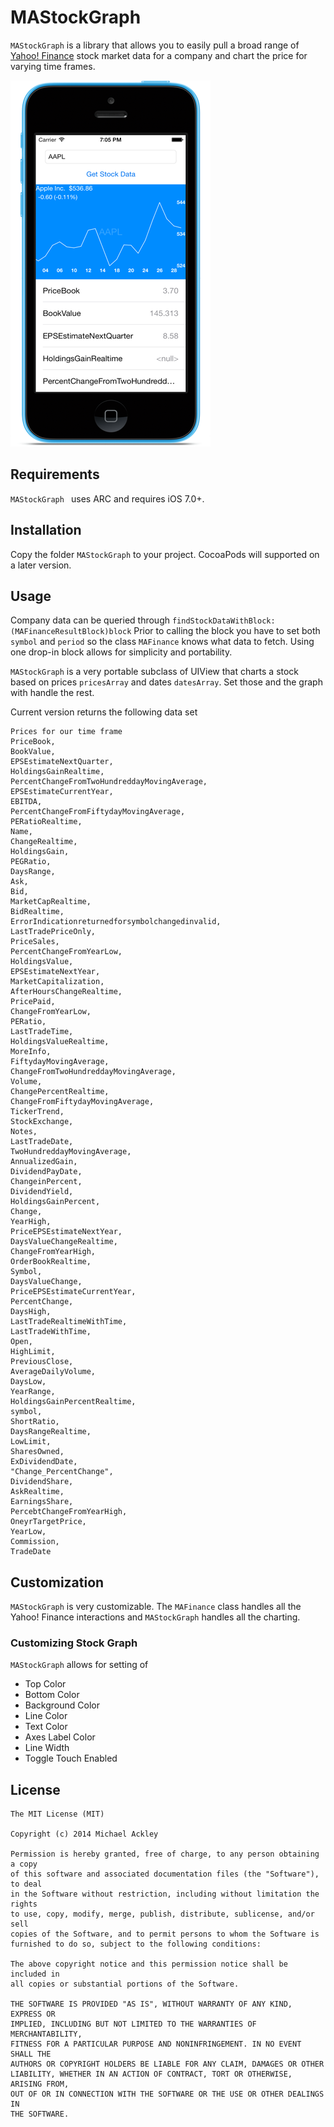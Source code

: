 # MAStockGraph

`MAStockGraph` is a library that allows you to easily pull a broad range of <a href="http://finance.yahoo.com">Yahoo! Finance</a> stock market data for a company and chart the price for varying time frames. 

![demo](screenshots/demo.png)

## Requirements

`MAStockGraph ` uses ARC and requires iOS 7.0+.

## Installation

Copy the folder `MAStockGraph` to your project. 
CocoaPods will supported on a later version.

## Usage

Company data can be queried through `findStockDataWithBlock:(MAFinanceResultBlock)block` Prior to calling the block you have to set both `symbol` and `period` so the class `MAFinance` knows what data to fetch. Using one drop-in block allows for simplicity and portability. 

`MAStockGraph` is a very portable subclass of UIView that charts a stock based on prices `pricesArray` and dates `datesArray`. Set those and the graph with handle the rest. 

Current version returns the following data set 

    Prices for our time frame
    PriceBook,
    BookValue,
    EPSEstimateNextQuarter,
    HoldingsGainRealtime,
    PercentChangeFromTwoHundreddayMovingAverage,
    EPSEstimateCurrentYear,
    EBITDA,
    PercentChangeFromFiftydayMovingAverage,
    PERatioRealtime,
    Name,
    ChangeRealtime,
    HoldingsGain,
    PEGRatio,
    DaysRange,
    Ask,
    Bid,
    MarketCapRealtime,
    BidRealtime,
    ErrorIndicationreturnedforsymbolchangedinvalid,
    LastTradePriceOnly,
    PriceSales,
    PercentChangeFromYearLow,
    HoldingsValue,
    EPSEstimateNextYear,
    MarketCapitalization,
    AfterHoursChangeRealtime,
    PricePaid,
    ChangeFromYearLow,
    PERatio,
    LastTradeTime,
    HoldingsValueRealtime,
    MoreInfo,
    FiftydayMovingAverage,
    ChangeFromTwoHundreddayMovingAverage,
    Volume,
    ChangePercentRealtime,
    ChangeFromFiftydayMovingAverage,
    TickerTrend,
    StockExchange,
    Notes,
    LastTradeDate,
    TwoHundreddayMovingAverage,
    AnnualizedGain,
    DividendPayDate,
    ChangeinPercent,
    DividendYield,
    HoldingsGainPercent,
    Change,
    YearHigh,
    PriceEPSEstimateNextYear,
    DaysValueChangeRealtime,
    ChangeFromYearHigh,
    OrderBookRealtime,
    Symbol,
    DaysValueChange,
    PriceEPSEstimateCurrentYear,
    PercentChange,
    DaysHigh,
    LastTradeRealtimeWithTime,
    LastTradeWithTime,
    Open,
    HighLimit,
    PreviousClose,
    AverageDailyVolume,
    DaysLow,
    YearRange,
    HoldingsGainPercentRealtime,
    symbol,
    ShortRatio,
    DaysRangeRealtime,
    LowLimit,
    SharesOwned,
    ExDividendDate,
    "Change_PercentChange",
    DividendShare,
    AskRealtime,
    EarningsShare,
    PercebtChangeFromYearHigh,
    OneyrTargetPrice,
    YearLow,
    Commission,
    TradeDate

## Customization

`MAStockGraph` is very customizable. The `MAFinance` class handles all the Yahoo! Finance interactions and `MAStockGraph` handles all the charting. 

### Customizing Stock Graph

`MAStockGraph` allows for setting of

- Top Color
- Bottom Color
- Background Color
- Line Color
- Text Color
- Axes Label Color
- Line Width
- Toggle Touch Enabled

## License

    The MIT License (MIT)

    Copyright (c) 2014 Michael Ackley 

    Permission is hereby granted, free of charge, to any person obtaining a copy
    of this software and associated documentation files (the "Software"), to deal
    in the Software without restriction, including without limitation the rights
    to use, copy, modify, merge, publish, distribute, sublicense, and/or sell
    copies of the Software, and to permit persons to whom the Software is
    furnished to do so, subject to the following conditions:

    The above copyright notice and this permission notice shall be included in
    all copies or substantial portions of the Software.

    THE SOFTWARE IS PROVIDED "AS IS", WITHOUT WARRANTY OF ANY KIND, EXPRESS OR
    IMPLIED, INCLUDING BUT NOT LIMITED TO THE WARRANTIES OF MERCHANTABILITY,
    FITNESS FOR A PARTICULAR PURPOSE AND NONINFRINGEMENT. IN NO EVENT SHALL THE
    AUTHORS OR COPYRIGHT HOLDERS BE LIABLE FOR ANY CLAIM, DAMAGES OR OTHER
    LIABILITY, WHETHER IN AN ACTION OF CONTRACT, TORT OR OTHERWISE, ARISING FROM,
    OUT OF OR IN CONNECTION WITH THE SOFTWARE OR THE USE OR OTHER DEALINGS IN
    THE SOFTWARE.
